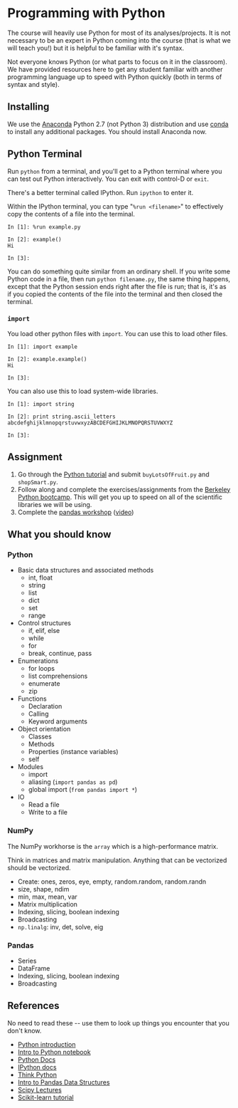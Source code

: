 # Programming with Python

The course will heavily use Python for most of its analyses/projects.  It is not
necessary to be an expert in Python coming into the course (that is what we will
teach you!) but it is helpful to be familiar with it's syntax.

Not everyone knows Python (or what parts to focus on it in the classroom).  We
have provided resources here to get any student familiar with another
programming language up to speed with Python quickly (both in terms of syntax
and style). 

## Installing

We use the [Anaconda](https://store.continuum.io/cshop/anaconda/) Python 2.7
(not Python 3) distribution and use [conda](http://www.continuum.io/blog/conda)
to install any additional packages. You should install Anaconda now.

## Python Terminal
Run `python` from a terminal, and you'll get to a Python
terminal where you can test out Python interactively.
You can exit with control-D or `exit`.

There's a better terminal called IPython. Run `ipython` to enter it.

Within the IPython terminal, you can type "`%run <filename>`"
to effectively copy the contents of a file into the terminal.

    In [1]: %run example.py
    
    In [2]: example()
    Hi
    
    In [3]: 

You can do something quite similar from an ordinary shell. If you write 
some Python code in a file, then run `python filename.py`, the same thing
happens, except that the Python session ends right after the file is run;
that is, it's as if you copied the contents of the file into the terminal
and then closed the terminal.

### `import`

You load other python files with `import`.  You can use this to load other
files.

    In [1]: import example
    
    In [2]: example.example()
    Hi
    
    In [3]: 

You can also use this to load system-wide libraries.

    In [1]: import string
    
    In [2]: print string.ascii_letters
    abcdefghijklmnopqrstuvwxyzABCDEFGHIJKLMNOPQRSTUVWXYZ
    
    In [3]: 
## Assignment

1. Go through the [Python tutorial](http://inst.eecs.berkeley.edu/~cs188/sp12/projects/tutorial/tutorial.html) and submit `buyLotsOfFruit.py` and `shopSmart.py`.
1. Follow along and complete the exercises/assignments from the [Berkeley Python bootcamp](http://www.pythonbootcamp.info/schedule).  This will get you up to speed on all of the scientific libraries we will be using.
1. Complete the [pandas workshop](http://nbviewer.ipython.org/github/jvns/talks/blob/master/pydatanyc2013/PyData%20NYC%202013%20tutorial.ipynb) ([video](https://vimeo.com/79835526))

## What you should know

### Python

* Basic data structures and associated methods
  * int, float
  * string
  * list
  * dict
  * set
  * range
* Control structures
  * if, elif, else
  * while
  * for
  * break, continue, pass
* Enumerations
  * for loops
  * list comprehensions
  * enumerate
  * zip
* Functions
  * Declaration
  * Calling
  * Keyword arguments
* Object orientation
  * Classes
  * Methods
  * Properties (instance variables)
  * self
* Modules
  * import
  * aliasing (`import pandas as pd`)
  * global import (`from pandas import *`)
* IO
  * Read a file
  * Write to a file

### NumPy

The NumPy workhorse is the `array` which is a high-performance matrix.

Think in matrices and matrix manipulation. Anything that can be vectorized
should be vectorized.

* Create: ones, zeros, eye, empty, random.random, random.randn
* size, shape, ndim
* min, max, mean, var
* Matrix multiplication
* Indexing, slicing, boolean indexing
* Broadcasting
* `np.linalg`: inv, det, solve, eig

### Pandas

* Series
* DataFrame
* Indexing, slicing, boolean indexing
* Broadcasting

## References
No need to read these -- use them to look up things you encounter that you don't
know.

* [Python introduction](http://docs.python.org/2/tutorial/introduction.html)
* [Intro to Python notebook](http://nbviewer.ipython.org/urls/bitbucket.org/amjoconn/watpy-learning-to-code-with-python/raw/3441274a54c7ff6ff3e37285aafcbbd8cb4774f0/notebook/Learn%20to%20Code%20with%20Python.ipynb)
* [Python Docs](http://docs.python.org/2/)
* [IPython docs](http://ipython.org/ipython-doc/rel-0.13.1/index.html)
* [Think Python](http://www.greenteapress.com/thinkpython/thinkpython.pdf)
* [Intro to Pandas Data Structures](http://pandas.pydata.org/pandas-docs/stable/dsintro.html#dsintro)
* [Scipy Lectures](http://scipy-lectures.github.io/)
* [Scikit-learn tutorial](https://github.com/jakevdp/sklearn_pycon2014) 
